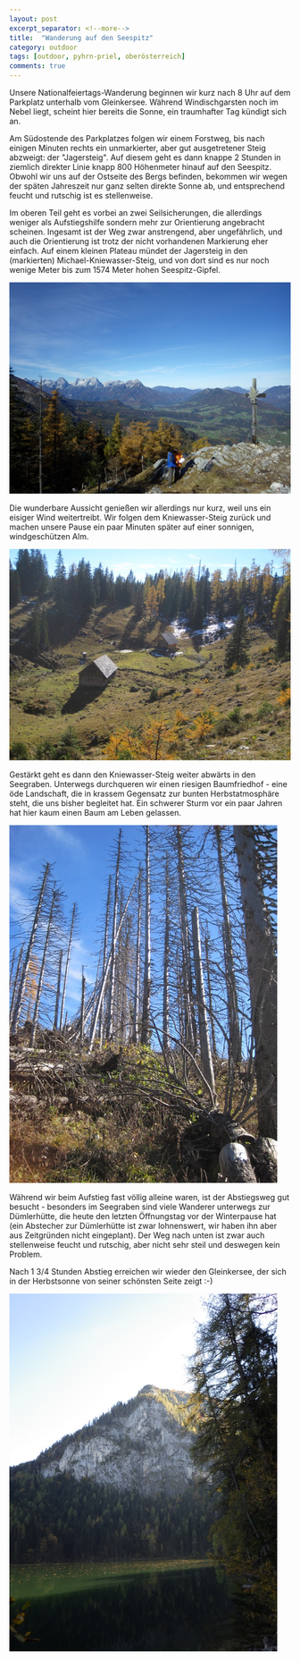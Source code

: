 ```yaml
---
layout: post
excerpt_separator: <!--more-->
title:  "Wanderung auf den Seespitz"
category: outdoor
tags: [outdoor, pyhrn-priel, oberösterreich]
comments: true
---
```

Unsere Nationalfeiertags-Wanderung beginnen wir kurz nach 8 Uhr auf dem Parkplatz unterhalb vom Gleinkersee. Während Windischgarsten noch im Nebel liegt, scheint hier bereits die Sonne, ein traumhafter Tag kündigt sich an.

<!--more-->

Am Südostende des Parkplatzes folgen wir einem Forstweg, bis nach einigen Minuten rechts ein unmarkierter, aber gut ausgetretener Steig abzweigt: der "Jagersteig". Auf diesem geht es dann knappe 2 Stunden in ziemlich direkter Linie knapp 800 Höhenmeter hinauf auf den Seespitz. Obwohl wir uns auf der Ostseite des Bergs befinden, bekommen wir wegen der späten Jahreszeit nur ganz selten direkte Sonne ab, und entsprechend feucht und rutschig ist es stellenweise.

Im oberen Teil geht es vorbei an zwei Seilsicherungen, die allerdings weniger als Aufstiegshilfe sondern mehr zur Orientierung angebracht scheinen. Ingesamt ist der Weg zwar anstrengend, aber ungefährlich, und auch die Orientierung ist trotz der nicht vorhandenen Markierung eher einfach. Auf einem kleinen Plateau mündet der Jagersteig in den (markierten) Michael-Kniewasser-Steig, und von dort sind es nur noch wenige Meter bis zum 1574 Meter hohen Seespitz-Gipfel.

![](/assets/outdoor/RIMG0425.JPG "Blick vom Gipfel auf den Großen und Kleinen Priel")

Die wunderbare Aussicht genießen wir allerdings nur kurz, weil uns ein eisiger Wind weitertreibt. Wir folgen dem Kniewasser-Steig zurück und machen unsere Pause ein paar Minuten später auf einer sonnigen, windgeschützen Alm.

![](/assets/outdoor/IMG_0225.JPG "Alm unterhalb des Gipfels")

Gestärkt geht es dann den Kniewasser-Steig weiter abwärts in den Seegraben. Unterwegs durchqueren wir einen riesigen Baumfriedhof - eine öde Landschaft, die in krassem Gegensatz zur bunten Herbstatmosphäre steht, die uns bisher begleitet hat. Ein schwerer Sturm vor ein paar Jahren hat hier kaum einen Baum am Leben gelassen.

![](/assets/outdoor/IMG_0226.JPG "Baumfriedhof am Kniewasser-Steig")

Während wir beim Aufstieg fast völlig alleine waren, ist der Abstiegsweg gut besucht - besonders im Seegraben sind viele Wanderer unterwegs zur Dümlerhütte, die heute den letzten Öffnungstag vor der Winterpause hat (ein Abstecher zur Dümlerhütte ist zwar lohnenswert, wir haben ihn aber aus Zeitgründen nicht eingeplant). Der Weg nach unten ist zwar auch stellenweise feucht und rutschig, aber nicht sehr steil und deswegen kein Problem.

Nach 1 3/4 Stunden Abstieg erreichen wir wieder den Gleinkersee, der sich in der Herbstsonne von seiner schönsten Seite zeigt :-)

![](/assets/outdoor/RIMG0433.JPG "Gleinkersee mit Seespitz")
